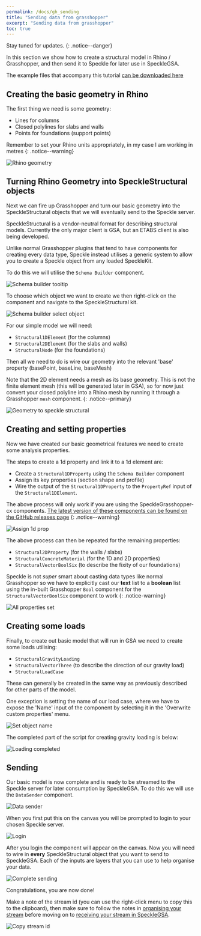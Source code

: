 ```yaml
---
permalink: /docs/gh_sending
title: "Sending data from grasshopper"
excerpt: "Sending data from grasshopper"
toc: true
---
```


Stay tuned for updates.
{: .notice--danger}

In this section we show how to create a structural model in Rhino / Grasshopper, and then send it to Speckle for later use in SpeckleGSA.

The example files that accompany this tutorial [can be downloaded here]({{site.baseurl}}/assets/sample_files/gh/SpeckleGSA_gh_send_00.zip)

## Creating the basic geometry in Rhino

The first thing we need is some geometry:

* Lines for columns
* Closed polylines for slabs and walls
* Points for foundations (support points)

Remember to set your Rhino units appropriately, in my case I am working in metres
{: .notice--warning}

![Rhino geometry]({{site.baseurl}}/assets/images/user_docs/grasshopper/rhino_geometry.png)

## Turning Rhino Geometry into SpeckleStructural objects

Next we can fire up Grasshopper and turn our basic geometry into the SpeckleStructural objects that we will eventually send to the Speckle server.

SpeckleStructural is a vendor-neutral format for describing structural models. Currently the only major client is GSA, but an ETABS client is also being developed.

Unlike normal Grasshopper plugins that tend to have components for creating every data type, Speckle instead utilises a generic system to allow you to create a Speckle object from any loaded SpeckleKit.

To do this we will utilise the `Schema Builder` component.

![Schema builder tooltip]({{site.baseurl}}/assets/images/user_docs/grasshopper/gh_schema_builder_tooltip.png)

To choose which object we want to create we then right-click on the component and navigate to the SpeckleStructural kit.

![Schema builder select object]({{site.baseurl}}/assets/images/user_docs/grasshopper/gh_schema_builder_select_object.png)

For our simple model we will need:

* `Structural1DElement` (for the columns)
* `Structural2DElement` (for the slabs and walls)
* `StructuralNode` (for the foundations)

Then all we need to do is wire our geometry into the relevant 'base' property (basePoint, baseLine, baseMesh)

Note that the 2D element needs a mesh as its base geometry. This is not the finite element mesh (this will be generated later in GSA), so for now just convert your closed polyline into a Rhino mesh by running it through a Grasshopper `mesh` component.
{: .notice--primary}

![Geometry to speckle structural]({{site.baseurl}}/assets/images/user_docs/grasshopper/gh_geometry_to_speckleStructural.png)

## Creating and setting properties

Now we have created our basic geometrical features we need to create some analysis properties.

The steps to create a 1d property and link it to a 1d element are:

* Create a `Structural1DProperty` using the `Schema Builder` component
* Assign its key properties (section shape and profile)
* Wire the output of the `Structural1DProperty` to the `PropertyRef` input of the `Structural1DElement`.

The above process will only work if you are using the SpeckleGrasshopper-cx components. [The latest version of these components can be found on the GitHub releases page](https://github.com/arup-group/SpeckleRhino/releases)
{: .notice--warning}

![Assign 1d prop]({{site.baseurl}}/assets/images/user_docs/grasshopper/gh_assign_1d_prop.png)

The above process can then be repeated for the remaining properties:

* `Structural2DProperty` (for the walls / slabs)
* `StructuralConcreteMaterial` (for the 1D and 2D properties)
* `StructuralVectorBoolSix` (to describe the fixity of our foundations)

Speckle is not *super* smart about casting data types like normal Grasshopper so we have to explicitly cast our **text** list to a **boolean** list using the in-built Grasshopper `Bool` component for the `StructuralVectorBoolSix` component to work
{: .notice-warning}

![All properties set]({{site.baseurl}}/assets/images/user_docs/grasshopper/gh_properties_set.png)

## Creating some loads

Finally, to create out basic model that will run in GSA we need to create some loads utilising:

* `StructuralGravityLoading`
* `StructuralVectorThree` (to describe the direction of our gravity load)
* `StructuralLoadCase`

These can generally be created in the same way as previously described for other parts of the model.

One exception is setting the name of our load case, where we have to expose the 'Name' input of the component by selecting it in the 'Overwrite custom properties' menu.

![Set object name]({{site.baseurl}}/assets/images/user_docs/grasshopper/gh_schema_builder_overwrite.png)

The completed part of the script for creating gravity loading is below:

![Loading completed]({{site.baseurl}}/assets/images/user_docs/grasshopper/gh_loading.png)

## Sending

Our basic model is now complete and is ready to be streamed to the Speckle server for later consumption by SpeckleGSA. To do this we will use the `DataSender` component.

![Data sender]({{site.baseurl}}/assets/images/user_docs/grasshopper/gh_data_sender.png)

When you first put this on the canvas you will be prompted to login to your chosen Speckle server.

![Login]({{site.baseurl}}/assets/images/user_docs/grasshopper/gh_login.png)

After you login the component will appear on the canvas. Now you will need to wire in **every** SpeckleStructural object that you want to send to SpeckleGSA. Each of the inputs are layers that you can use to help organise your data.

![Complete sending]({{site.baseurl}}/assets/images/user_docs/grasshopper/gh_completed_sending.png)

Congratulations, you are now done!

Make a note of the stream id (you can use the right-click menu to copy this to the clipboard), then make sure to follow the notes in [organising your stream](stream_org) before moving on to [receiving your stream in SpeckleGSA](speckleGSA_receiving).

![Copy stream id]({{site.baseurl}}/assets/images/user_docs/grasshopper/gh_stream_id.png)